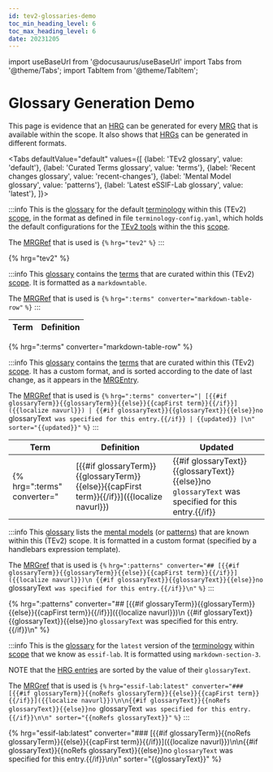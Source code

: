```yaml
---
id: tev2-glossaries-demo
toc_min_heading_level: 6
toc_max_heading_level: 6
date: 20231205
---
```


import useBaseUrl from '@docusaurus/useBaseUrl'
import Tabs from '@theme/Tabs';
import TabItem from '@theme/TabItem';

# Glossary Generation Demo

This page is evidence that an [HRG](@) can be generated for every [MRG](@) that is available within the scope. It also shows that [HRGs](@) can be generated in different formats.

<Tabs
  defaultValue="default"
  values={[
    {label: 'TEv2 glossary',             value: 'default'},
    {label: 'Curated Terms glossary',    value: 'terms'},
    {label: 'Recent changes glossary',   value: 'recent-changes'},
    {label: 'Mental Model glossary',     value: 'patterns'},
    {label: 'Latest eSSIF-Lab glossary', value: 'latest'},
  ]}>

<TabItem value="default">

:::info
This is the [glossary](@) for the default [terminology](@) within this (TEv2) [scope](@), in the format as defined in file `terminology-config.yaml`, which holds the default configurations for the [TEv2 tools](@) within the this [scope](@).

The [MRGRef](@) that is used is `{%` `hrg="tev2"` `%}`
:::

{% hrg="tev2" %}

</TabItem>

<TabItem value="terms">

:::info
This [glossary](@) contains the [terms](@) that are curated within this (TEv2) [scope](@). It is formatted as a `markdowntable`.

The [MRGRef](@) that is used is `{%` `hrg=":terms" converter="markdown-table-row"` `%}`
:::

| Term | Definition |
| ---- | ---------- |
{% hrg=":terms" converter="markdown-table-row" %}

</TabItem>

<TabItem value="recent-changes">

:::info
This [glossary](@) contains the [terms](@) that are curated within this (TEv2) [scope](@). It has a custom format, and is sorted according to the date of last change, as it appears in the [MRGEntry](@).

The [MRGRef](@) that is used is `{%` `hrg=":terms" converter="| [{{#if glossaryTerm}}{{glossaryTerm}}{{else}}{{capFirst term}}{{/if}}]({{localize navurl}}) | {{#if glossaryText}}{{glossaryText}}{{else}}no `glossaryText` was specified for this entry.{{/if}} | {{updated}} |\n" sorter="{{updated}}"` `%}`
:::

| Term | Definition | Updated |
| ---- | ---------- | ------- |
{% hrg=":terms" converter="| [{{#if glossaryTerm}}{{glossaryTerm}}{{else}}{{capFirst term}}{{/if}}]({{localize navurl}}) | {{#if glossaryText}}{{glossaryText}}{{else}}no `glossaryText` was specified for this entry.{{/if}} | {{updated}} |\n" sorter="{{updated}}" %}

</TabItem>

<TabItem value="patterns">

:::info
This [glossary](@) lists the [mental models](@) (or [patterns](@)) that are known within this (TEv2) scope. It is formatted in a custom format (specified by a handlebars expression template).

The [MRGref](@) that is used is `{%` `hrg=":patterns" converter="## [{{#if glossaryTerm}}{{glossaryTerm}}{{else}}{{capFirst term}}{{/if}}]({{localize navurl}})\n
{{#if glossaryText}}{{glossaryText}}{{else}}no `glossaryText` was specified for this entry.{{/if}}\n"` `%}`
:::

{% hrg=":patterns" converter="## [{{#if glossaryTerm}}{{glossaryTerm}}{{else}}{{capFirst term}}{{/if}}]({{localize navurl}})\n
{{#if glossaryText}}{{glossaryText}}{{else}}no `glossaryText` was specified for this entry.{{/if}}\n" %}

</TabItem>

<TabItem value="latest">

:::info
This is the [glossary](@) for the `latest` version of the [terminology](@) within [scope](@) that we know as `essif-lab`. It is formatted using `markdown-section-3`.

NOTE that the [HRG entries](@) are sorted by the value of their `glossaryText`.

The [MRGref](@) that is used is `{%` `hrg="essif-lab:latest" converter="### [{{#if glossaryTerm}}{{noRefs glossaryTerm}}{{else}}{{capFirst term}}{{/if}}]({{localize navurl}})\n\n{{#if glossaryText}}{{noRefs glossaryText}}{{else}}no `glossaryText` was specified for this entry.{{/if}}\n\n" sorter="{{noRefs glossaryText}}"` `%}`
:::

{% hrg="essif-lab:latest" converter="### [{{#if glossaryTerm}}{{noRefs glossaryTerm}}{{else}}{{capFirst term}}{{/if}}]({{localize navurl}})\n\n{{#if glossaryText}}{{noRefs glossaryText}}{{else}}no `glossaryText` was specified for this entry.{{/if}}\n\n" sorter="{{glossaryText}}" %}

</TabItem>

</Tabs>
